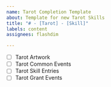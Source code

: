```yaml
---
name: Tarot Completion Template
about: Template for new Tarot Skills
title: "# - [Tarot] - [Skill]"
labels: content
assignees: flashdim

---
```


- [ ] Tarot Artwork
- [ ] Tarot Common Events
- [ ] Tarot Skill Entries
- [ ] Tarot Grant Events
